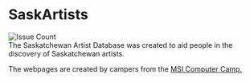 # SaskArtists
![Issue Count](https://travis-ci.org/SaskArtists/SaskArtists.svg?branch=master)  
The Saskatchewan Artist Database was created to aid people in the discovery of Saskatchewan artists.

The webpages are created by campers from the [MSI Computer Camp.](http://compcamps.com)
